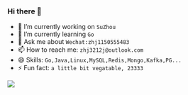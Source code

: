 ### Hi there 👋
- 🔭 I’m currently working on `SuZhou`
- 🌱 I’m currently learning `Go`
- 💬 Ask me about `Wechat:zhj1150555483`
- 📫 How to reach me: `zhj3212j@outlook.com`
- 😄 Skills: `Go,Java,Linux,MySQL,Redis,Mongo,Kafka,PG...`
- ⚡ Fun fact: `a little bit vegatable, 23333`

![](https://images5.alphacoders.com/413/thumb-350-413842.jpg)
